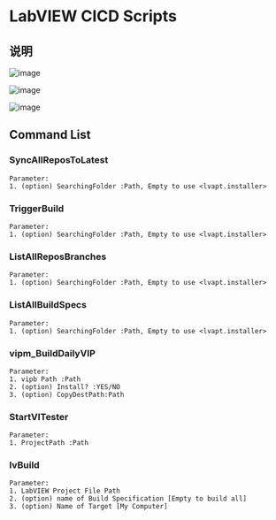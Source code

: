 # LabVIEW CICD Scripts

## 说明

![image](https://user-images.githubusercontent.com/8196752/157785476-ca0301bd-0ad9-42e4-9bef-575c5199a989.png)

![image](https://user-images.githubusercontent.com/8196752/157785543-88407726-50de-4b36-ae82-544353124af5.png)

![image](https://user-images.githubusercontent.com/8196752/157785697-9444d467-aa67-4909-93f2-7af88a48534f.png)


## Command List
### SyncAllReposToLatest
    Parameter:
    1. (option) SearchingFolder :Path, Empty to use <lvapt.installer>
### TriggerBuild
    Parameter:
    1. (option) SearchingFolder :Path, Empty to use <lvapt.installer>
### ListAllReposBranches
    Parameter:
    1. (option) SearchingFolder :Path, Empty to use <lvapt.installer>
### ListAllBuildSpecs
    Parameter:
    1. (option) SearchingFolder :Path, Empty to use <lvapt.installer>

### vipm_BuildDailyVIP
    Parameter:
    1. vipb Path :Path
    2. (option) Install? :YES/NO
    3. (option) CopyDestPath:Path

### StartVITester
    Parameter:
    1. ProjectPath :Path

### lvBuild
    Parameter:
    1. LabVIEW Project File Path
    2. (option) name of Build Specification [Empty to build all]
    3. (option) Name of Target [My Computer]